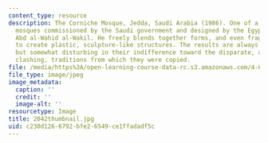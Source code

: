 ```yaml
---
content_type: resource
description: The Corniche Mosque, Jedda, Saudi Arabia (1986). One of a series of small
  mosques commissioned by the Saudi government and designed by the Egyptian architect
  Abd al-Wahid al-Wakil. He freely blends together forms, and even fragments of forms,
  to create plastic, sculpture-like structures. The results are always visually pleasing,
  but somewhat disturbing in their indifference toward the disparate, and sometimes
  clashing, traditions from which they were copied.
file: /media/https%3A/open-learning-course-data-rc.s3.amazonaws.com/4-614-religious-architecture-and-islamic-cultures-fall-2002/c230d1266792bfe26549ce1ffadadf5c_2042thumbnail.jpg
file_type: image/jpeg
image_metadata:
  caption: ''
  credit: ''
  image-alt: ''
resourcetype: Image
title: 2042thumbnail.jpg
uid: c230d126-6792-bfe2-6549-ce1ffadadf5c
---
```

